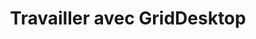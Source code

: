 ﻿---
title: Travailler avec GridDesktop
type: docs
weight: 30
url: /fr/net/working-with-griddesktop/
---

